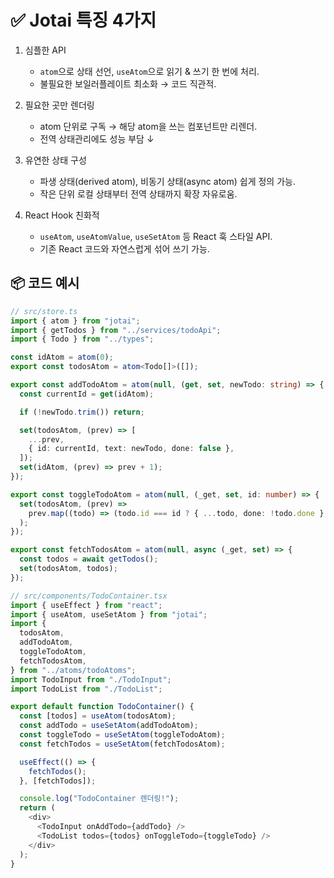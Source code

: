 # ✅ Jotai 특징 4가지

1. 심플한 API

   - `atom`으로 상태 선언, `useAtom`으로 읽기 & 쓰기 한 번에 처리.
   - 불필요한 보일러플레이트 최소화 → 코드 직관적.

2. 필요한 곳만 렌더링

   - atom 단위로 구독 → 해당 atom을 쓰는 컴포넌트만 리렌더.
   - 전역 상태관리에도 성능 부담 ↓

3. 유연한 상태 구성

   - 파생 상태(derived atom), 비동기 상태(async atom) 쉽게 정의 가능.
   - 작은 단위 로컬 상태부터 전역 상태까지 확장 자유로움.

4. React Hook 친화적
   - `useAtom`, `useAtomValue`, `useSetAtom` 등 React 훅 스타일 API.
   - 기존 React 코드와 자연스럽게 섞어 쓰기 가능.

## 📦 코드 예시

```typescript
// src/store.ts
import { atom } from "jotai";
import { getTodos } from "../services/todoApi";
import { Todo } from "../types";

const idAtom = atom(0);
export const todosAtom = atom<Todo[]>([]);

export const addTodoAtom = atom(null, (get, set, newTodo: string) => {
  const currentId = get(idAtom);

  if (!newTodo.trim()) return;

  set(todosAtom, (prev) => [
    ...prev,
    { id: currentId, text: newTodo, done: false },
  ]);
  set(idAtom, (prev) => prev + 1);
});

export const toggleTodoAtom = atom(null, (_get, set, id: number) => {
  set(todosAtom, (prev) =>
    prev.map((todo) => (todo.id === id ? { ...todo, done: !todo.done } : todo))
  );
});

export const fetchTodosAtom = atom(null, async (_get, set) => {
  const todos = await getTodos();
  set(todosAtom, todos);
});
```

```typescript
// src/components/TodoContainer.tsx
import { useEffect } from "react";
import { useAtom, useSetAtom } from "jotai";
import {
  todosAtom,
  addTodoAtom,
  toggleTodoAtom,
  fetchTodosAtom,
} from "../atoms/todoAtoms";
import TodoInput from "./TodoInput";
import TodoList from "./TodoList";

export default function TodoContainer() {
  const [todos] = useAtom(todosAtom);
  const addTodo = useSetAtom(addTodoAtom);
  const toggleTodo = useSetAtom(toggleTodoAtom);
  const fetchTodos = useSetAtom(fetchTodosAtom);

  useEffect(() => {
    fetchTodos();
  }, [fetchTodos]);

  console.log("TodoContainer 렌더링!");
  return (
    <div>
      <TodoInput onAddTodo={addTodo} />
      <TodoList todos={todos} onToggleTodo={toggleTodo} />
    </div>
  );
}
```
